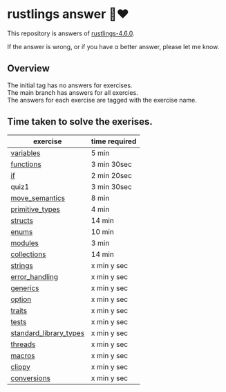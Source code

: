 # rustlings answer 🦀❤️

This repository is answers of [rustlings-4.6.0](https://github.com/rust-lang/rustlings).

If the answer is wrong, or if you have α better answer, please let me know.  
  
## Overview
The initial tag has no answers for exercises.  
The main branch has answers for all exercies.  
The answers for each exercise are tagged with the exercise name.

## Time taken to solve the exerises.

| exercise | time required |
| ---------- | -----------|
| [variables](./exercises/variables/README.md) | 5 min  |
| [functions](./exercises/functions/README.md) | 3 min 30sec |
| [if](./exercises/if/README.md) | 2 min 20sec |
| quiz1 | 3 min 30sec |
| [move_semantics](./exercises/move_semantics/README.md) | 8 min |
| [primitive_types](./exercises/primitive_types/README.md) | 4 min |
| [structs](./exercises/structs/README.md) | 14 min |
| [enums](./exercises/enums/README.md) | 10 min |
| [modules](./exercises/modules/README.md) | 3 min |
| [collections](./exercises/collections/README.md) | 14 min |
| [strings](./exercises/strings/README.md) | x min y sec |
| [error_handling](./exercises/error_handling/README.md) | x min y sec |
| [generics](./exercises/generics/README.md) | x min y sec |
| [option](./exercises/option/README.md) | x min y sec |
| [traits](./exercises/traits/README.md) | x min y sec |
| [tests](./exercises/tests/README.md) | x min y sec |
| [standard_library_types](./exercises/standard_library_types/README.md) | x min y sec |
| [threads](./exercises/threads/README.md) | x min y sec |
| [macros](./exercises/macros/README.md) | x min y sec |
| [clippy](./exercises/clippy/README.md) | x min y sec |
| [conversions](./exercises/conversions/README.md) | x min y sec |





